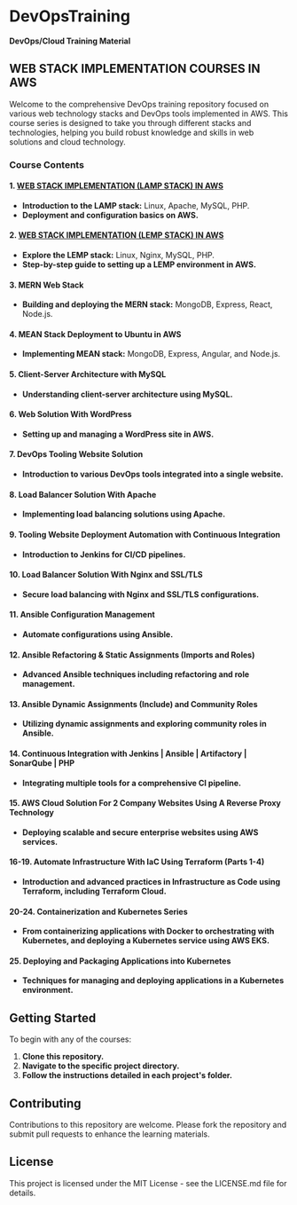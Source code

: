 # DevOpsTraining
**DevOps/Cloud Training Material**

## WEB STACK IMPLEMENTATION COURSES IN AWS
Welcome to the comprehensive DevOps training repository focused on various web technology stacks and DevOps tools implemented in AWS. This course series is designed to take you through different stacks and technologies, helping you build robust knowledge and skills in web solutions and cloud technology.

### Course Contents

#### 1. [WEB STACK IMPLEMENTATION (LAMP STACK) IN AWS](https://github.com/stiven-skyward/DevOpsTraining/tree/main/WEB%20STACK%20IMPLEMENTATION%20IN%20AWS/LAMP%20STACK)

- **Introduction to the LAMP stack:** Linux, Apache, MySQL, PHP.
- **Deployment and configuration basics on AWS.**

#### 2. [WEB STACK IMPLEMENTATION (LEMP STACK) IN AWS](https://github.com/stiven-skyward/DevOpsTraining/tree/main/WEB%20STACK%20IMPLEMENTATION%20IN%20AWS/LEMP%20STACK)

- **Explore the LEMP stack:** Linux, Nginx, MySQL, PHP.
- **Step-by-step guide to setting up a LEMP environment in AWS.**

#### 3. MERN Web Stack
- **Building and deploying the MERN stack:** MongoDB, Express, React, Node.js.

#### 4. MEAN Stack Deployment to Ubuntu in AWS
- **Implementing MEAN stack:** MongoDB, Express, Angular, and Node.js.

#### 5. Client-Server Architecture with MySQL
- **Understanding client-server architecture using MySQL.**

#### 6. Web Solution With WordPress
- **Setting up and managing a WordPress site in AWS.**

#### 7. DevOps Tooling Website Solution
- **Introduction to various DevOps tools integrated into a single website.**

#### 8. Load Balancer Solution With Apache
- **Implementing load balancing solutions using Apache.**

#### 9. Tooling Website Deployment Automation with Continuous Integration
- **Introduction to Jenkins for CI/CD pipelines.**

#### 10. Load Balancer Solution With Nginx and SSL/TLS
- **Secure load balancing with Nginx and SSL/TLS configurations.**

#### 11. Ansible Configuration Management
- **Automate configurations using Ansible.**

#### 12. Ansible Refactoring & Static Assignments (Imports and Roles)
- **Advanced Ansible techniques including refactoring and role management.**

#### 13. Ansible Dynamic Assignments (Include) and Community Roles
- **Utilizing dynamic assignments and exploring community roles in Ansible.**

#### 14. Continuous Integration with Jenkins | Ansible | Artifactory | SonarQube | PHP
- **Integrating multiple tools for a comprehensive CI pipeline.**

#### 15. AWS Cloud Solution For 2 Company Websites Using A Reverse Proxy Technology
- **Deploying scalable and secure enterprise websites using AWS services.**

#### 16-19. Automate Infrastructure With IaC Using Terraform (Parts 1-4)
- **Introduction and advanced practices in Infrastructure as Code using Terraform, including Terraform Cloud.**

#### 20-24. Containerization and Kubernetes Series
- **From containerizing applications with Docker to orchestrating with Kubernetes, and deploying a Kubernetes service using AWS EKS.**

#### 25. Deploying and Packaging Applications into Kubernetes
- **Techniques for managing and deploying applications in a Kubernetes environment.**

## Getting Started
To begin with any of the courses:
1. **Clone this repository.**
2. **Navigate to the specific project directory.**
3. **Follow the instructions detailed in each project's folder.**

## Contributing
Contributions to this repository are welcome. Please fork the repository and submit pull requests to enhance the learning materials.

## License
This project is licensed under the MIT License - see the LICENSE.md file for details.
